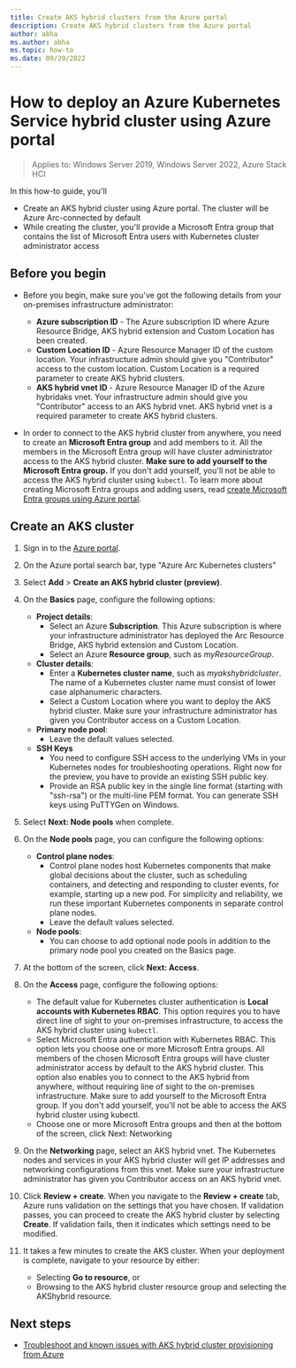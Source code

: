 ```yaml
---
title: Create AKS hybrid clusters from the Azure portal
description: Create AKS hybrid clusters from the Azure portal
author: abha
ms.author: abha
ms.topic: how-to
ms.date: 09/29/2022
---
```


# How to deploy an Azure Kubernetes Service hybrid cluster using Azure portal

> Applies to: Windows Server 2019, Windows Server 2022, Azure Stack HCI

In this how-to guide, you'll

- Create an AKS hybrid cluster using Azure portal. The cluster will be Azure Arc-connected by default
- While creating the cluster, you'll provide a Microsoft Entra group that contains the list of Microsoft Entra users with Kubernetes cluster administrator access


## Before you begin

- Before you begin, make sure you've got the following details from your on-premises infrastructure administrator:
    - **Azure subscription ID** - The Azure subscription ID where Azure Resource Bridge, AKS hybrid extension and Custom Location has been created.
    - **Custom Location ID** - Azure Resource Manager ID of the custom location. Your infrastructure admin should give you "Contributor" access to the custom location. Custom Location is a required parameter to create AKS hybrid clusters. 
    - **AKS hybrid vnet ID** - Azure Resource Manager ID of the Azure hybridaks vnet. Your infrastructure admin should give you "Contributor" access to an AKS hybrid vnet. AKS hybrid vnet is a required parameter to create AKS hybrid clusters. 

- In order to connect to the AKS hybrid cluster from anywhere, you need to create an **Microsoft Entra group** and add members to it. All the members in the Microsoft Entra group will have cluster administrator access to the AKS hybrid cluster. **Make sure to add yourself to the Microsoft Entra group.** If you don't add yourself, you'll not be able to access the AKS hybrid cluster using `kubectl`. To learn more about creating Microsoft Entra groups and adding users, read [create Microsoft Entra groups using Azure portal](/azure/active-directory/fundamentals/active-directory-groups-create-azure-portal).

## Create an AKS cluster

1. Sign in to the [Azure portal](https://portal.azure.com).

2. On the Azure portal search bar, type "Azure Arc Kubernetes clusters"

3. Select **Add** > **Create an AKS hybrid cluster (preview)**.

4. On the **Basics** page, configure the following options:

    - **Project details**:
        * Select an Azure **Subscription**. This Azure subscription is where your infrastructure administrator has deployed the Arc Resource Bridge, AKS hybrid extension and Custom Location.
        * Select an Azure **Resource group**, such as *myResourceGroup*.
    - **Cluster details**:
        * Enter a **Kubernetes cluster name**, such as *myakshybridcluster*. The name of a Kubernetes cluster name must consist of lower case alphanumeric characters.
        * Select a Custom Location where you want to deploy the AKS hybrid cluster. Make sure your infrastructure administrator has given you Contributor access on a Custom Location.
    - **Primary node pool**:
        * Leave the default values selected.
    - **SSH Keys**
        * You need to configure SSH access to the underlying VMs in your Kubernetes nodes for troubleshooting operations. Right now for the preview, you have to provide an existing SSH public key.
        * Provide an RSA public key in the single line format (starting with "ssh-rsa") or the multi-line PEM format. You can generate SSH keys using PuTTYGen on Windows.

5. Select **Next: Node pools** when complete.

6. On the **Node pools** page, you can configure the following options:

   - **Control plane nodes**:
        * ⁠Control plane nodes host Kubernetes components that make global decisions about the cluster, such as scheduling containers, and detecting and responding to cluster events, for example, starting up a new pod. For simplicity and reliability, we run these important Kubernetes components in separate control plane nodes.
        * Leave the default values selected.
   - **Node pools**:
        * You can choose to add optional node pools in addition to the primary node pool you created on the Basics page.
        
7. At the bottom of the screen, click **Next: Access**.

8. On the **Access** page, configure the following options:

    - The default value for Kubernetes cluster authentication is **Local accounts with Kubernetes RBAC**. This option requires you to have direct line of sight to your on-premises infrastructure, to access the AKS hybrid cluster using `kubectl`.
    - Select Microsoft Entra authentication with Kubernetes RBAC. This option lets you choose one or more Microsoft Entra groups. All members of the chosen Microsoft Entra groups will have cluster administrator access by default to the AKS hybrid cluster. This option also enables you to connect to the AKS hybrid from anywhere, without requiring line of sight to the on-premises infrastructure. Make sure to add yourself to the Microsoft Entra group. If you don't add yourself, you'll not be able to access the AKS hybrid cluster using kubectl. 
    - Choose one or more Microsoft Entra groups and then at the bottom of the screen, click Next: Networking
    
9. On the **Networking** page, select an AKS hybrid vnet. The Kubernetes nodes and services in your AKS hybrid cluster will get IP addresses and networking configurations from this vnet. Make sure your infrastructure administrator has given you Contributor access on an AKS hybrid vnet.

10. Click **Review + create**. When you navigate to the **Review + create** tab, Azure runs validation on the settings that you have chosen. If validation passes, you can proceed to create the AKS hybrid cluster by selecting **Create**. If validation fails, then it indicates which settings need to be modified.

11. It takes a few minutes to create the AKS cluster. When your deployment is complete, navigate to your resource by either:
    * Selecting **Go to resource**, or
    * Browsing to the AKS hybrid cluster resource group and selecting the AKShybrid resource.

## Next steps
- [Troubleshoot and known issues with AKS hybrid cluster provisioning from Azure](troubleshoot-aks-hybrid-preview.md)
